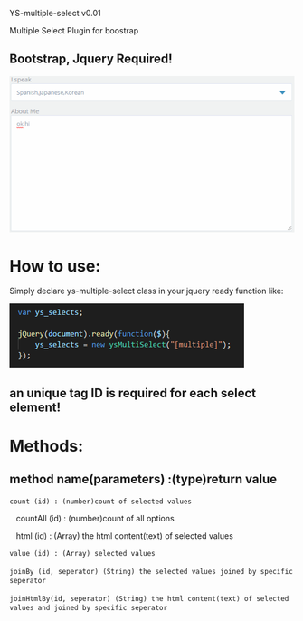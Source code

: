 YS-multiple-select v0.01

Multiple Select Plugin for boostrap

## Bootstrap, Jquery Required!

![Alt Text](https://github.com/yyss8/ys-multiple-select/blob/master/demo1.gif?raw=true)

# How to use:
 
  Simply declare ys-multiple-select class in your jquery ready function like:
  
  ![Alt Text](https://github.com/yyss8/ys-multiple-select/blob/master/demo2.png?raw=true)
  
## an unique tag ID is required for each select element!
  
# Methods:
## method name(parameters) :(type)return value
    count (id) : (number)count of selected values
    
    countAll (id) : (number)count of all options
    
    html (id) : (Array) the html content(text) of selected values
    
    value (id) : (Array) selected values
    
    joinBy (id, seperator) (String) the selected values joined by specific seperator
    
    joinHtmlBy(id, seperator) (String) the html content(text) of selected values and joined by specific seperator
